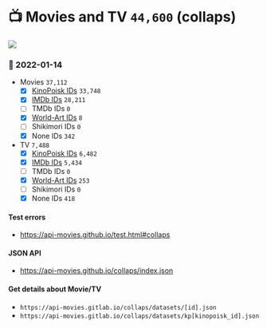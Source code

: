 # :tv: Movies and TV `44,600` (collaps)

<a href="https://API-Movies.github.io"><img src="https://API-Movies.github.io/banner.png?cache"></a>

### :date: 2022-01-14
- Movies `37,112`
  - [x] <a href="https://API-Movies.github.io/collaps/movie_kinopoisk_ids.json">KinoPoisk IDs</a> `33,748`
  - [x] <a href="https://API-Movies.github.io/collaps/movie_imdb_ids.json">IMDb IDs</a> `28,211`
  - [ ] TMDb IDs `0`
  - [x] <a href="https://API-Movies.github.io/collaps/movie_world_art_ids.json">World-Art IDs</a> `8`
  - [ ] Shikimori IDs `0`
  - [x] None IDs `342`
- TV `7,488`
  - [x] <a href="https://API-Movies.github.io/collaps/tv_kinopoisk_ids.json">KinoPoisk IDs</a> `6,482`
  - [x] <a href="https://API-Movies.github.io/collaps/tv_imdb_ids.json">IMDb IDs</a> `5,434`
  - [ ] TMDb IDs `0`
  - [x] <a href="https://API-Movies.github.io/collaps/tv_world_art_ids.json">World-Art IDs</a> `253`
  - [ ] Shikimori IDs `0`
  - [x] None IDs `418`
#### Test errors
- <a href='https://api-movies.github.io/test.html#collaps'>https://api-movies.github.io/test.html#collaps</a>
#### JSON API
- <a href='https://api-movies.github.io/collaps/index.json'>https://api-movies.github.io/collaps/index.json</a>
#### Get details about Movie/TV
- `https://api-movies.gitlab.io/collaps/datasets/[id].json`
- `https://api-movies.gitlab.io/collaps/datasets/kp[kinopoisk_id].json`
